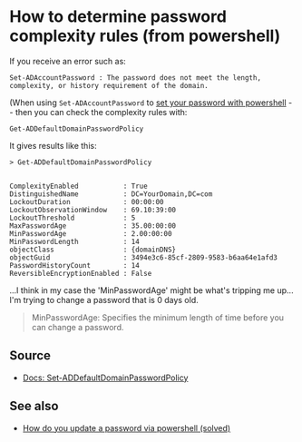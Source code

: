 # How to determine password complexity rules (from powershell)

If you receive an error such as:

	Set-ADAccountPassword : The password does not meet the length, complexity, or history requirement of the domain.
	
(When using `Set-ADAccountPassword` to [set your password with powershell](update_password.md) -- then you can check the complexity rules with:


	Get-ADDefaultDomainPasswordPolicy
	
It gives results like this:

	> Get-ADDefaultDomainPasswordPolicy


	ComplexityEnabled           : True
	DistinguishedName           : DC=YourDomain,DC=com
	LockoutDuration             : 00:00:00
	LockoutObservationWindow    : 69.10:39:00
	LockoutThreshold            : 5
	MaxPasswordAge              : 35.00:00:00
	MinPasswordAge              : 2.00:00:00
	MinPasswordLength           : 14
	objectClass                 : {domainDNS}
	objectGuid                  : 3494e3c6-85cf-2809-9583-b6aa64e1afd3
	PasswordHistoryCount        : 14
	ReversibleEncryptionEnabled : False


	
...I think in my case the 'MinPasswordAge' might be what's tripping me up... I'm trying to change a password that is 0 days old.




> MinPasswordAge: Specifies the minimum length of time before you can change a password.



## Source


* [Docs: Set-ADDefaultDomainPasswordPolicy](https://docs.microsoft.com/en-us/powershell/module/addsadministration/set-addefaultdomainpasswordpolicy?view=win10-ps)

## See also

* [How do you update a password via powershell (solved)](update_password.md)
